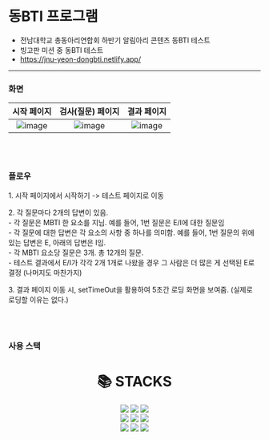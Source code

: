 <h1>동BTI 프로그램</h1>

- 전남대학교 총동아리연합회 하반기 알림아리 콘텐츠 동BTI 테스트
- 빙고판 미션 중 동BTI 테스트
- https://jnu-yeon-dongbti.netlify.app/

---

<h3>화면</h3>

| 시작 페이지 | 검사(질문) 페이지 | 결과 페이지 |
|:-------------------------:|:-------------------------:|:-------------------------:|
|![image](https://github.com/GhoRid/ghorid.github.io/assets/77055190/3c920f64-7124-45e5-83f9-444b905c54e6) | ![image](https://github.com/GhoRid/ghorid.github.io/assets/77055190/b940c360-d243-4956-9987-296008ea8734) | ![image](https://github.com/GhoRid/ghorid.github.io/assets/77055190/bd03d481-39b7-4f63-b2fa-2b2ecea29363) |


<BR/><BR/>

<H3>플로우</H3>
<P>1. 시작 페이지에서 시작하기 -> 테스트 페이지로 이동</P>
<P>2. 각 질문마다 2개의 답변이 있음. <BR/>
  - 각 질문은 MBTI 한 요소를 지님. 예를 들어, 1번 질문은 E/I에 대한 질문임<BR/>
  - 각 질문에 대한 답변은 각 요소의 사항 중 하나를 의미함. 예를 들어, 1번 질문의 위에 있는 답변은 E, 아래의 답변은 I임.<BR/>
  - 각 MBTI 요소당 질문은 3개. 총 12개의 질문.<BR/>
  - 테스트 결과에서 E/I가 각각 2개 1개로 나왔을 경우 그 사람은 더 많은 게 선택된 E로 결정 (나머지도 마찬가지)<BR/>
</P>
<P>3. 결과 페이지 이동 시, setTimeOut을 활용하여 5초간 로딩 화면을 보여줌. (실제로 로딩할 이유는 없다.)</P>

<BR/><BR/>
<H3>사용 스택</H3>

<div align=center><h1>📚 STACKS</h1></div>
<div align=center> 
  <img src="https://img.shields.io/badge/html5-E34F26?style=for-the-badge&logo=html5&logoColor=white"> 
  <img src="https://img.shields.io/badge/css-1572B6?style=for-the-badge&logo=css3&logoColor=white"> 
  <img src="https://img.shields.io/badge/javascript-F7DF1E?style=for-the-badge&logo=javascript&logoColor=black"> 
  <br>
  
  <img src="https://img.shields.io/badge/react-61DAFB?style=for-the-badge&logo=react&logoColor=black"> 
  <img src="https://img.shields.io/badge/json-339933?style=for-the-badge&logo=json&logoColor=white">
  <img src="https://img.shields.io/badge/node.js-339933?style=for-the-badge&logo=Node.js&logoColor=white">
  <br>

  <img src="https://img.shields.io/badge/tailwindcss-06B6D4?style=for-the-badge&logo=tailwindcss&logoColor=white">

  
  <img src="https://img.shields.io/badge/github-181717?style=for-the-badge&logo=github&logoColor=white">
  <img src="https://img.shields.io/badge/git-F05032?style=for-the-badge&logo=git&logoColor=white">
</div>



